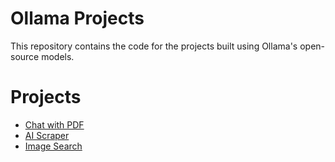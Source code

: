 # Ollama Projects
This repository contains the code for the projects built using Ollama's open-source models.

# Projects
- [Chat with PDF](/chat-with-pdf/README.md)
- [AI Scraper](/ai-scraper/README.md)
- [Image Search](/image-search/README.md)
